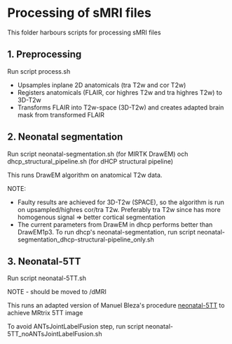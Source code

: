 # Processing of sMRI files

This folder harbours scripts for processing sMRI files

## 1. Preprocessing
Run script process.sh

- Upsamples inplane 2D anatomicals (tra T2w and cor T2w)
- Registers anatomicals (FLAIR, cor highres T2w and tra highres T2w) to 3D-T2w
- Transforms FLAIR into T2w-space (3D-T2w) and creates adapted brain mask from transformed FLAIR

## 2. Neonatal segmentation
Run script neonatal-segmentation.sh (for MIRTK DrawEM) och dhcp_structural_pipeline.sh (for dHCP structural pipeline)

This runs DrawEM algorithm on anatomical T2w data.

NOTE: 
- Faulty results are achieved for 3D-T2w (SPACE), so the algorithm is run on upsampled/highres cor/tra T2w. 
Preferably tra T2w since has more homogenous signal => better cortical segmentation
- The current parameters from DrawEM in dhcp performs better than DrawEM1p3. To run dhcp's neonatal-segmentation, run script neonatal-segmentation_dhcp-structural-pipeline_only.sh

## 3. Neonatal-5TT
Run script neonatal-5TT.sh

NOTE - should be moved to /dMRI

This runs an adapted version of Manuel Bleza's procedure [neonatal-5TT](https://git.ecdf.ed.ac.uk/jbrl/neonatal-5TT) to achieve MRtrix 5TT image

To avoid ANTsJointLabelFusion step, run script neonatal-5TT_noANTsJointLabelFusion.sh
